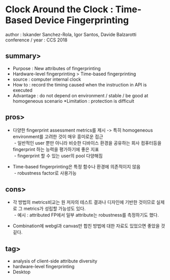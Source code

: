 Clock Around the Clock : Time-Based Device Fingerprinting
=========================================================
author : Iskander Sanchez-Rola, Igor Santos, Davide Balzarotti
<br>conference / year : CCS 2018

summary>
--------
* Purpose : New attributes of fingerprinting
* Hardware-level fingerprinting > Time-based fingerprinting
* source : computer internal clock
* How to : record the timing caused when the instruction in API is executed
* Advantage : do not depend on environment / stable / be good at homogeneous scenario
*Limitation : protection is difficult

pros>
-----
* 다양한 fingerprint assessment metrics를 제시 -> 특히 homogeneous environment를 고려한 것이 매우 흥미로운 접근<br> 
&nbsp;- 일반적인 user 뿐만 아니라 비슷한 디바이스 환경을 공유하는 회사 컴퓨터등을 fingerprint 하는 능력을 평가하기에 좋은 지표<br>
&nbsp;- fingerprint 할 수 있는 user의 pool 다양해짐

* Time-based fingerprinting은 특정 함수나 환경에 의존적이지 않음<br>
&nbsp;- robustness factor로 사용가능

cons>
-----
* 각 방법의 metrics비교는 원 저자의 테스트 결과나 디자인에 기반한 것이므로 실제로 그 metrics가 성립할 가능성도 있다.<br> 
&nbsp;- 예시 : attributed FP에서 일부 attribute는 robustness를 측정하기도 했다. 

* Combination에 webgl과 canvas만 합친 방법에 대한 자료도 있었으면 좋았을 것 깉다.


tag>
----
- analysis of client-side attribute diversity<br>
- hardware-level fingerprinting
- Desktop 
